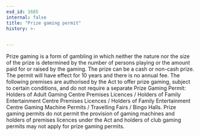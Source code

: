 ```yaml
---
esd_id: 1685
internal: false
title: "Prize gaming permit"
history: >-
  

---
```


Prize gaming is a form of gambling in which neither the nature nor the size of the prize is determined by the number of persons playing or the amount paid for or raised by the gaming. The prize can be a cash or non-cash prize. The permit will have effect for 10 years and there is no annual fee.  The following premises are authorised by the Act to offer prize gaming, subject to certain conditions, and do not require a separate Prize Gaming Permit: Holders of Adult Gaming Centre Premises Licences / Holders of Family Entertainment Centre Premises Licences / Holders of Family Entertainment Centre Gaming Machine Permits / Travelling Fairs / Bingo Halls. Prize gaming permits do not permit the provision of gaming machines and holders of premises licences under the Act and holders of club gaming permits may not apply for prize gaming permits.

